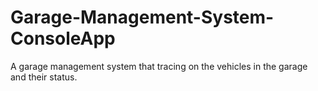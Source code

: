# Garage-Management-System-ConsoleApp
A garage management system that tracing on the vehicles in the garage and their status.
